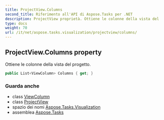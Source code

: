 ```yaml
---
title: ProjectView.Columns
second_title: Riferimento all'API di Aspose.Tasks per .NET
description: ProjectView proprietà. Ottiene le colonne della vista del progetto.
type: docs
weight: 70
url: /it/net/aspose.tasks.visualization/projectview/columns/
---
```

## ProjectView.Columns property

Ottiene le colonne della vista del progetto.

```csharp
public List<ViewColumn> Columns { get; }
```

### Guarda anche

* class [ViewColumn](../../viewcolumn/)
* class [ProjectView](../)
* spazio dei nomi [Aspose.Tasks.Visualization](../../projectview/)
* assemblea [Aspose.Tasks](../../../)


